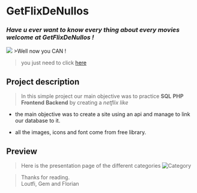 # **GetFlixDeNullos**   

### *Have u ever want to know every thing about every movies welcome at GetFlixDeNullos !*

<img src="https://media1.giphy.com/media/v1.Y2lkPTc5MGI3NjExajBod2piZG0xZmd0N3NwaGtlenByZ2V2MjRvZWkxcjVpdHl5YzgzYiZlcD12MV9pbnRlcm5hbF9naWZfYnlfaWQmY3Q9Zw/bGgsc5mWoryfgKBx1u/giphy.webp">
>Well now you CAN !

>you just need to click <a href="https://regarde.online/public/index.php">here</a>   

## Project description

>In this simple project our main objective was to practice **SQL** **PHP** **Frontend** **Backend** by creating a *netflix like*

* the main objective was to create a site using an api and manage to link our database to it.
 

* all the images, icons and font come from free library.  


## Preview

>Here is the presentation page of the different categories
![Category](https://i.ibb.co/vH48dJ6/image.png)


>Thanks for reading.   
>Loutfi, Gem and Florian    

 
